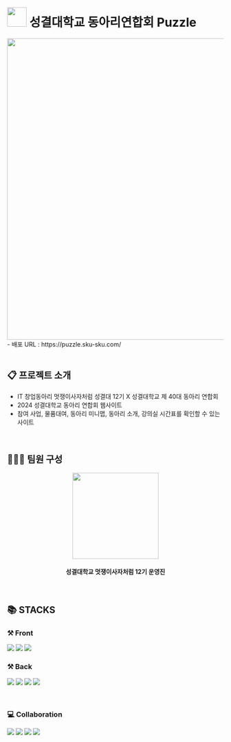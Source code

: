 # <img src="https://github.com/SKU-LikeLion12/ClubAssn2024_front/assets/130385395/4e7d1739-ca21-445e-af1e-4c83c68caeaf" width="45"> 성결대학교 동아리연합회 Puzzle
<div>
  <img src="https://github.com/ckdwns1221/ckdwns1221/assets/130385395/c90fa6aa-86b0-47b9-a711-93a993dade8d" width="700" height="auto">
</div>
- 배포 URL : https://puzzle.sku-sku.com/
  
<br>
<br>

## 📋 프로젝트 소개

- IT 창업동아리 멋쟁이사자처럼 성결대 12기 X 성결대학교 제 40대 동아리 연합회 
- 2024 성결대학교 동아리 연합회 웹사이트
- 참여 사업, 물품대여, 동아리 미니맵, 동아리 소개, 강의실 시간표를 확인할 수 있는 사이트

<br>

## 👨🏻‍💻 팀원 구성

<div align="center">
<img src="https://github.com/ckdwns1221/ckdwns1221/assets/130385395/62beb26f-4674-4043-90b1-e3c941a6840e" width="200" height="auto">
<br />
<h4>
성결대학교 멋쟁이사자처럼 12기 운영진
</h4>

</div>

<br>

## 📚 STACKS
### ⚒️ Front
 <img src="https://img.shields.io/badge/React-61DAFB?style=for-the-badge&logo=React&logoColor=white"/> <img src="https://img.shields.io/badge/Tailwind CSS-06B6D4?style=for-the-badge&logo=Tailwind CSS&logoColor=white"/> <img src="https://img.shields.io/badge/JavaScript-F7DF1E?style=for-the-badge&logo=JavaScript&logoColor=white"/>
<br>
  
### ⚒️ Back
<img src="https://img.shields.io/badge/SpringBoot-6DB33F?style=for-the-badge&logo=SpringBoot&logoColor=white"/> <img src="https://img.shields.io/badge/MySQL-4479A1?style=for-the-badge&logo=MySQL&logoColor=white"/> <img src="https://img.shields.io/badge/JPA-6DB33F?style=for-the-badge&logo=JPA&logoColor=white"/> <img src="https://img.shields.io/badge/Swagger-85EA2D?style=for-the-badge&logo=swagger&logoColor=black"/>

<br>

### 💻 Collaboration
<img src="https://img.shields.io/badge/Github-black?style=for-the-badge&logo=Github&logoColor=white"/> <img src="https://img.shields.io/badge/Discord-5865F2?style=for-the-badge&logo=Discord&logoColor=white"/> <img src="https://img.shields.io/badge/Figma-F24E1E?style=for-the-badge&logo=Figma&logoColor=white"/> <img src="https://img.shields.io/badge/Notion-black?style=for-the-badge&logo=Notion&logoColor=white"/>

<br>
